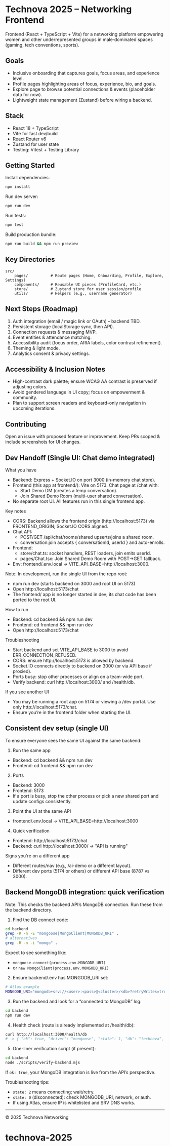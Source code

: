 # Technova 2025 – Networking Frontend

Frontend (React + TypeScript + Vite) for a networking platform empowering women and other underrepresented groups in male‑dominated spaces (gaming, tech conventions, sports).

## Goals
* Inclusive onboarding that captures goals, focus areas, and experience level.
* Profile pages highlighting areas of focus, experience, bio, and goals.
* Explore page to browse potential connections & events (placeholder data for now).
* Lightweight state management (Zustand) before wiring a backend.

## Stack
* React 18 + TypeScript
* Vite for fast dev/build
* React Router v6
* Zustand for user state
* Testing: Vitest + Testing Library

## Getting Started
Install dependencies:
```bash
npm install
```
Run dev server:
```bash
npm run dev
```
Run tests:
```bash
npm test
```
Build production bundle:
```bash
npm run build && npm run preview
```

## Key Directories
```
src/
	pages/          # Route pages (Home, Onboarding, Profile, Explore, Settings)
	components/     # Reusable UI pieces (ProfileCard, etc.)
	store/          # Zustand store for user session/profile
	utils/          # Helpers (e.g., username generator)
```

## Next Steps (Roadmap)
1. Auth integration (email / magic link or OAuth) – backend TBD.
2. Persistent storage (localStorage sync, then API).
3. Connection requests & messaging MVP.
4. Event entities & attendance matching.
5. Accessibility audit (focus order, ARIA labels, color contrast refinement).
6. Theming & light mode.
7. Analytics consent & privacy settings.

## Accessibility & Inclusion Notes
* High-contrast dark palette; ensure WCAG AA contrast is preserved if adjusting colors.
* Avoid gendered language in UI copy; focus on empowerment & community.
* Plan to support screen readers and keyboard-only navigation in upcoming iterations.

## Contributing
Open an issue with proposed feature or improvement. Keep PRs scoped & include screenshots for UI changes.

## Dev Handoff (Single UI: Chat demo integrated)
What you have
- Backend: Express + Socket.IO on port 3000 (in-memory chat store).
- Frontend (this app at frontend/): Vite on 5173. Chat page at /chat with:
  - Start Demo DM (creates a temp conversation).
  - Join Shared Demo Room (multi-user shared conversation).
- No separate root UI. All features run in this single frontend app.

Key notes
- CORS: Backend allows the frontend origin (http://localhost:5173) via FRONTEND_ORIGIN; Socket.IO CORS aligned.
- Chat API:
  - POST/GET /api/chat/rooms/shared upserts/joins a shared room.
  - conversation:join accepts { conversationId, userId } and auto-enrolls.
- Frontend:
  - store/chat.ts: socket handlers, REST loaders, join emits userId.
  - pages/Chat.tsx: Join Shared Demo Room with POST→GET fallback.
- Env: frontend/.env.local -> VITE_API_BASE=http://localhost:3000.

Note: In development, run the single UI from the repo root:
- npm run dev (starts backend on 3000 and root UI on 5173)
- Open http://localhost:5173/chat
- The frontend/ app is no longer started in dev; its chat code has been ported to the root UI.

How to run
- Backend:
  cd backend && npm run dev
- Frontend:
  cd frontend && npm run dev
- Open http://localhost:5173/chat

Troubleshooting
- Start backend and set VITE_API_BASE to 3000 to avoid ERR_CONNECTION_REFUSED.
- CORS: ensure http://localhost:5173 is allowed by backend.
- Socket.IO connects directly to backend on 3000 (or via API base if proxied).
- Ports busy: stop other processes or align on a team-wide port.
- Verify backend: curl http://localhost:3000/ and /health/db.

If you see another UI
- You may be running a root app on 5174 or viewing a /dev portal. Use only http://localhost:5173/chat.
- Ensure you’re in the frontend folder when starting the UI.

## Consistent dev setup (single UI)

To ensure everyone sees the same UI against the same backend:

1) Run the same app
- Backend:
  cd backend && npm run dev
- Frontend:
  cd frontend && npm run dev

2) Ports
- Backend: 3000
- Frontend: 5173
- If a port is busy, stop the other process or pick a new shared port and update configs consistently.

3) Point the UI at the same API
- frontend/.env.local -> VITE_API_BASE=http://localhost:3000

4) Quick verification
- Frontend: http://localhost:5173/chat
- Backend: curl http://localhost:3000/ -> "API is running"

Signs you're on a different app
- Different routes/nav (e.g., /ai-demo or a different layout).
- Different dev ports (5174 or others) or different API base (8787 vs 3000).

## Backend MongoDB integration: quick verification

Note: This checks the backend API’s MongoDB connection. Run these from the backend directory.

1) Find the DB connect code:
```bash
cd backend
grep -R -n -E "mongoose|MongoClient|MONGODB_URI" .
# alternatives
grep -R -n -i "mongo" .
```
Expect to see something like:
- `mongoose.connect(process.env.MONGODB_URI)`
- or `new MongoClient(process.env.MONGODB_URI)`

2) Ensure backend/.env has MONGODB_URI set:
```bash
# Atlas example
MONGODB_URI="mongodb+srv://<user>:<pass>@<cluster>/<db>?retryWrites=true&w=majority"
```

3) Run the backend and look for a “connected to MongoDB” log:
```bash
cd backend
npm run dev
```

4) Health check (route is already implemented at /health/db):
```bash
curl http://localhost:3000/health/db
# -> { "ok": true, "driver": "mongoose", "state": 1, "db": "technova", "ping": 1 }
```

5) One-liner verification script (if present):
```bash
cd backend
node ./scripts/verify-backend.mjs
```

If `ok: true`, your MongoDB integration is live from the API’s perspective.

Troubleshooting tips:
- `state: 2` means connecting; wait/retry.
- `state: 0` (disconnected): check MONGODB_URI, network, or auth.
- If using Atlas, ensure IP is whitelisted and SRV DNS works.

---
© 2025 Technova Networking
# technova-2025